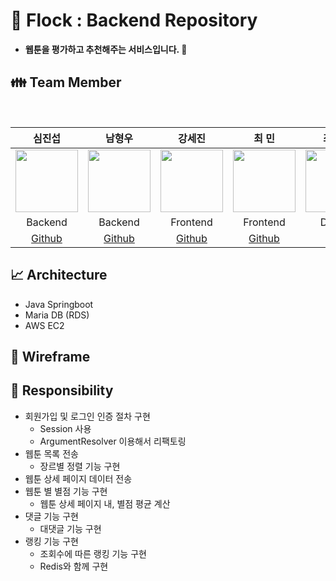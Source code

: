 # :green_book: Flock : Backend Repository
- __웹툰을 평가하고 추천해주는 서비스입니다. :green_book:__

## :family: Team Member
<br />

|심진섭|남형우|강세진|최 민|최정윤|
|:-:|:-:|:-:|:-:|:-:|
|<img src="https://user-images.githubusercontent.com/71700079/183434526-d6ff6eb5-512a-41b9-9965-c53f2dd2c31b.png" width="100" height="100">|<img src="https://user-images.githubusercontent.com/71700079/183433257-20338d29-4767-4225-a1ba-ed68fc17b4f9.png" width="100" height="100">|<img src="https://user-images.githubusercontent.com/71700079/183435569-ed711738-ea93-4ccd-9c05-cd57a55c7da2.jpg" width="100" height="100">|<img src="https://user-images.githubusercontent.com/71700079/182399634-fdbdd0db-6af9-4131-97b9-64604a509df4.jpg" width="100" height="100">|<img src="https://user-images.githubusercontent.com/71700079/183431565-1ded34d6-4677-4542-968c-cb82119ee53a.jpg" width="100" height="100">|
|Backend|Backend|Frontend|Frontend|Design|
|[Github](https://github.com/Jinseop-Sim)|[Github](https://github.com/NamWoo77)|[Github](https://github.com/S2ej1n)|[Github](https://github.com/gogumajoa)| - |

## 📈 Architecture
- Java Springboot
- Maria DB (RDS)
- AWS EC2

## 📱 Wireframe

## 🧔 Responsibility
- 회원가입 및 로그인 인증 절차 구현
  - Session 사용
  - ArgumentResolver 이용해서 리팩토링
- 웹툰 목록 전송
  - 장르별 정렬 기능 구현
- 웹툰 상세 페이지 데이터 전송
- 웹툰 별 별점 기능 구현
  - 웹툰 상세 페이지 내, 별점 평균 계산
- 댓글 기능 구현
  - 대댓글 기능 구현
- 랭킹 기능 구현
  - 조회수에 따른 랭킹 기능 구현
  - Redis와 함께 구현
